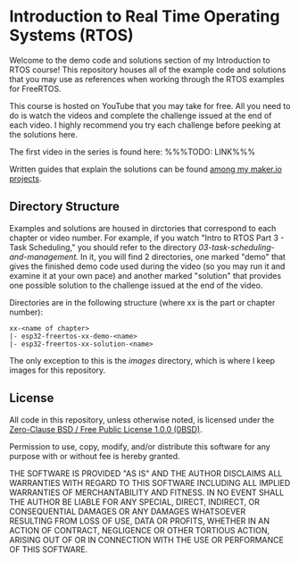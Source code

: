 # Introduction to Real Time Operating Systems (RTOS)

Welcome to the demo code and solutions section of my Introduction to RTOS course! This repository houses all of the example code and solutions that you may use as references when working through the RTOS examples for FreeRTOS. 

This course is hosted on YouTube that you may take for free. All you need to do is watch the videos and complete the challenge issued at the end of each video. I highly recommend you try each challenge before peeking at the solutions here.

The first video in the series is found here: %%%TODO: LINK%%%

Written guides that explain the solutions can be found [among my maker.io projects](https://www.digikey.com/en/maker/profiles/72825bdd887a427eaf8d960b6505adac).

## Directory Structure

Examples and solutions are housed in dirctories that correspond to each chapter or video number. For example, if you watch "Intro to RTOS Part 3 - Task Scheduling," you should refer to the directory *03-task-scheduling-and-management.* In it, you will find 2 directories, one marked "demo" that gives the finished demo code used during the video (so you may run it and examine it at your own pace) and another marked "solution" that provides one possible solution to the challenge issued at the end of the video.

Directories are in the following structure (where xx is the part or chapter number):

```
xx-<name of chapter>
|- esp32-freertos-xx-demo-<name>
|- esp32-freertos-xx-solution-<name>
```

The only exception to this is the *images* directory, which is where I keep images for this repository.

## License

All code in this repository, unless otherwise noted, is licensed under the [Zero-Clause BSD / Free Public License 1.0.0 (0BSD)](https://opensource.org/licenses/0BSD).

Permission to use, copy, modify, and/or distribute this software for any purpose with or without fee is hereby granted.

THE SOFTWARE IS PROVIDED "AS IS" AND THE AUTHOR DISCLAIMS ALL WARRANTIES WITH REGARD TO THIS SOFTWARE INCLUDING ALL IMPLIED WARRANTIES OF MERCHANTABILITY AND FITNESS. IN NO EVENT SHALL THE AUTHOR BE LIABLE FOR ANY SPECIAL, DIRECT, INDIRECT, OR CONSEQUENTIAL DAMAGES OR ANY DAMAGES WHATSOEVER RESULTING FROM LOSS OF USE, DATA OR PROFITS, WHETHER IN AN ACTION OF CONTRACT, NEGLIGENCE OR OTHER TORTIOUS ACTION, ARISING OUT OF OR IN CONNECTION WITH THE USE OR PERFORMANCE OF THIS SOFTWARE.